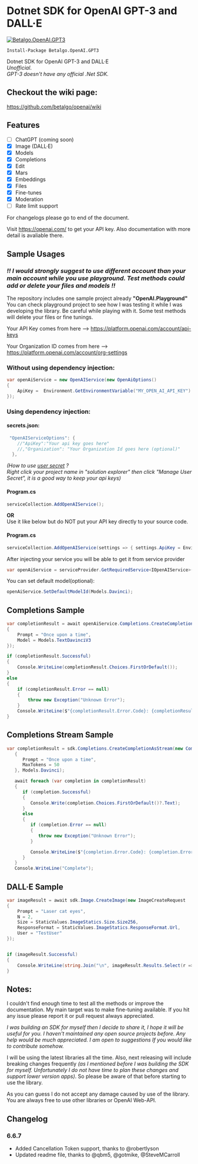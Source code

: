 # Dotnet SDK for OpenAI GPT-3 and DALL·E

[![Betalgo.OpenAI.GPT3](https://img.shields.io/nuget/v/Betalgo.OpenAI.GPT3?style=for-the-badge)](https://www.nuget.org/packages/Betalgo.OpenAI.GPT3/)

```
Install-Package Betalgo.OpenAI.GPT3
```

Dotnet SDK for OpenAI GPT-3 and DALL·E  
*Unofficial*.  
*GPT-3 doesn't have any official .Net SDK.*
## Checkout the wiki page: 
https://github.com/betalgo/openai/wiki
## Features
- [ ] ChatGPT (coming soon)
- [x] Image (DALL·E)
- [x] Models
- [x] Completions
- [x] Edit
- [x] Mars
- [x] Embeddings
- [x] Files
- [x] Fine-tunes
- [x] Moderation
- [ ] Rate limit support

For changelogs please go to end of the document.

Visit https://openai.com/ to get your API key. Also documentation with more detail is avaliable there.  



## Sample Usages
### ***!! I would strongly suggest to use different account than your main account while you use playground.   Test methods could add or delete your files and models !!***

The repository includes one sample project already **"OpenAI.Playground"** You can check playground project to see how I was testing it while I was developing the library. Be careful while playing with it. Some test methods will delete your files or fine tunings.  

Your API Key comes from here --> https://platform.openai.com/account/api-keys

Your Organization ID comes from here --> https://platform.openai.com/account/org-settings

### Without using dependency injection:
```csharp
var openAiService = new OpenAIService(new OpenAiOptions()
{
    ApiKey =  Environment.GetEnvironmentVariable("MY_OPEN_AI_API_KEY")
});
```
### Using dependency injection:
#### secrets.json: 

```csharp
 "OpenAIServiceOptions": {
    //"ApiKey":"Your api key goes here"
    //,"Organization": "Your Organization Id goes here (optional)"
  },
```
*(How to use [user secret](https://docs.microsoft.com/en-us/aspnet/core/security/app-secrets?view=aspnetcore-6.0&tabs=windows) ?  
Right click your project name in "solution explorer" then click "Manage User Secret", it is a good way to keep your api keys)*

#### Program.cs
```csharp
serviceCollection.AddOpenAIService();
```

**OR**  
Use it like below but do NOT put your API key directly to your source code. 
#### Program.cs
```csharp
serviceCollection.AddOpenAIService(settings => { settings.ApiKey = Environment.GetEnvironmentVariable("MY_OPEN_AI_API_KEY"); });
```

After injecting your service you will be able to get it from service provider
```csharp
var openAiService = serviceProvider.GetRequiredService<IOpenAIService>();
```

You can set default model(optional):
```csharp
openAiService.SetDefaultModelId(Models.Davinci);
```

## Completions Sample
```csharp
var completionResult = await openAiService.Completions.CreateCompletion(new CompletionCreateRequest()
{
    Prompt = "Once upon a time",
    Model = Models.TextDavinciV3
});

if (completionResult.Successful)
{
    Console.WriteLine(completionResult.Choices.FirstOrDefault());
}
else
{
    if (completionResult.Error == null)
    {
        throw new Exception("Unknown Error");
    }
    Console.WriteLine($"{completionResult.Error.Code}: {completionResult.Error.Message}");
}
```

## Completions Stream Sample
```csharp
var completionResult = sdk.Completions.CreateCompletionAsStream(new CompletionCreateRequest()
   {
      Prompt = "Once upon a time",
      MaxTokens = 50
   }, Models.Davinci);

   await foreach (var completion in completionResult)
   {
      if (completion.Successful)
      {
         Console.Write(completion.Choices.FirstOrDefault()?.Text);
      }
      else
      {
         if (completion.Error == null)
         {
            throw new Exception("Unknown Error");
         }

         Console.WriteLine($"{completion.Error.Code}: {completion.Error.Message}");
      }
   }
   Console.WriteLine("Complete");
```

## DALL·E Sample
```csharp
var imageResult = await sdk.Image.CreateImage(new ImageCreateRequest
{
    Prompt = "Laser cat eyes",
    N = 2,
    Size = StaticValues.ImageStatics.Size.Size256,
    ResponseFormat = StaticValues.ImageStatics.ResponseFormat.Url,
    User = "TestUser"
});


if (imageResult.Successful)
{
    Console.WriteLine(string.Join("\n", imageResult.Results.Select(r => r.Url)));
}
```

## Notes:
I couldn't find enough time to test all the methods or improve the documentation. My main target was to make fine-tuning available. If you hit any issue please report it or pull request always appreciated. 

*I was building an SDK for myself then I decide to share it, I hope it will be useful for you. I haven't maintained any open source projects before. Any help would be much appreciated. I am open to suggestions If you would like to contribute somehow.*

I will be using the latest libraries all the time. Also, next releasing will include breaking changes frequently *(as I mentioned before I was building the SDK for myself. Unfortunately I do not have time to plan these changes and support lower version apps)*. So please be aware of that before starting to use the library. 

As you can guess I do not accept any damage caused by use of the library. You are always free to use other libraries or OpenAI Web-API.



## Changelog
### 6.6.7
* Added Cancellation Token support, thanks to @robertlyson 
* Updated readme file, thanks to @qbm5, @gotmike, @SteveMCarroll
